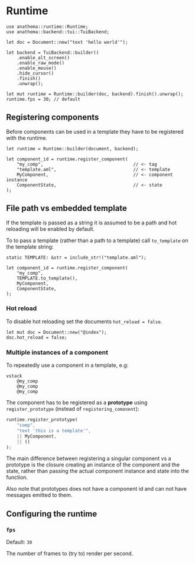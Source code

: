 # Runtime

```rust,ignore
use anathema::runtime::Runtime;
use anathema::backend::tui::TuiBackend;

let doc = Document::new("text 'hello world'");

let backend = TuiBackend::builder()
    .enable_alt_screen()
    .enable_raw_mode()
    .enable_mouse()
    .hide_cursor()
    .finish()
    .unwrap();
    
let mut runtime = Runtime::builder(doc, backend).finish().unwrap();
runtime.fps = 30; // default
```

## Registering components

Before components can be used in a template they have to be registered with the
runtime.

```rust,ignore
let runtime = Runtime::builder(document, backend);

let component_id = runtime.register_component(
    "my_comp",                                  // <- tag
    "template.aml",                             // <- template
    MyComponent,                                // <- component instance
    ComponentState,                             // <- state
);
```

## File path vs embedded template

If the template is passed as a string it is assumed to be a path and
hot reloading will be enabled by default.

To to pass a template (rather than a path to a template) call `to_template` on
the template string:

```rust,ignore
static TEMPLATE: &str = include_str!("template.aml");

let component_id = runtime.register_component(
    "my_comp",
    TEMPLATE.to_template(),
    MyComponent,
    ComponentState,
);
```

### Hot reload

To disable hot reloading set the documents `hot_reload = false`.

```rust,ignore
let mut doc = Document::new("@index");
doc.hot_reload = false;
```

### Multiple instances of a component

To repeatedly use a component in a template, e.g:

```
vstack
    @my_comp
    @my_comp
    @my_comp
```

The component has to be registered as a **prototype** using `register_prototype`
(instead of `registering_comonent`):

```rust
runtime.register_prototype(
    "comp", 
    "text 'this is a template'",
    || MyComponent, 
    || ()
);
```

The main difference between registering a singular component vs a prototype is
the closure creating an instance of the component and the state, rather
than passing the actual component instance and state into the function.

Also note that prototypes does not have a component id and can not have messages
emitted to them.

## Configuring the runtime

### `fps`

Default: `30`

The number of frames to (try to) render per second.

